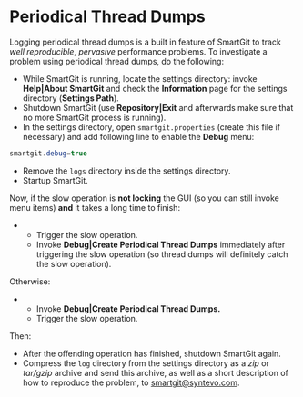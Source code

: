 # Periodical Thread Dumps

Logging periodical thread dumps is a built in feature of SmartGit to
track *well reproducible*, *pervasive* performance problems. To
investigate a problem using periodical thread dumps, do the following:

  - While SmartGit is running, locate the settings directory: invoke
    **Help|About SmartGit** and check the **Information** page for the
    settings directory (**Settings Path**).
  - Shutdown SmartGit (use **Repository|Exit** and afterwards make sure
    that no more SmartGit process is running).
  - In the settings directory, open `smartgit.properties` (create this
    file if necessary) and add following line to enable the **Debug**
    menu:

<div class="code panel pdl" style="border-width: 1px;">

<div class="codeContent panelContent pdl">

``` java
smartgit.debug=true
```

</div>

</div>

  - Remove the `logs` directory inside the settings directory.
  - Startup SmartGit.

Now, if the slow operation is **not locking** the GUI (so you can still
invoke menu items) **and** it takes a long time to finish:

  -   - Trigger the slow operation.
      - Invoke **Debug|Create Periodical Thread Dumps** immediately
        after triggering the slow operation (so thread dumps will
        definitely catch the slow operation).

Otherwise:

  -   - Invoke **Debug|Create Periodical Thread Dumps.**
      - Trigger the slow operation.

Then:

  - After the offending operation has finished, shutdown SmartGit again.
  - Compress the `log` directory from the settings directory as a *zip*
    or *tar/gzip* archive and send this archive, as well as a short
    description of how to reproduce the problem, to
    <smartgit@syntevo.com>.
